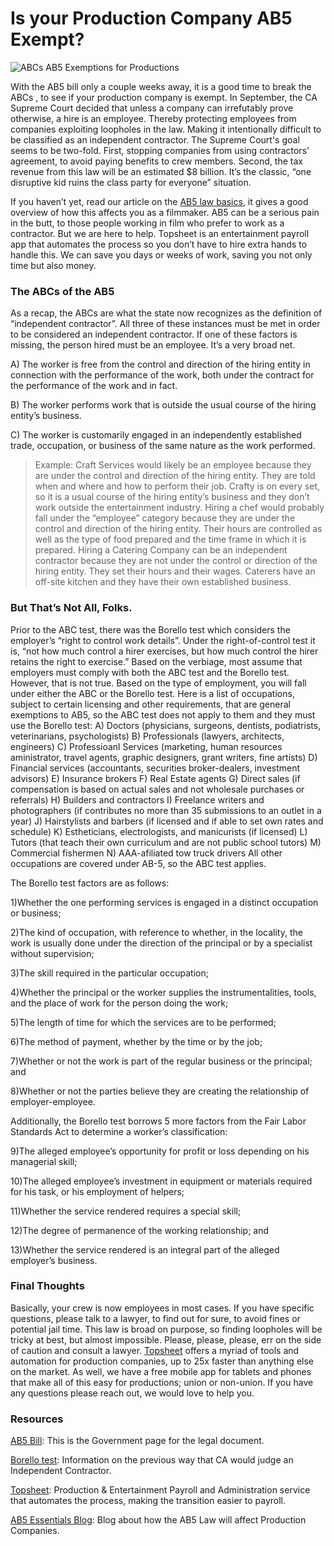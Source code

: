 # Is your Production Company AB5 Exempt?


![ABCs AB5 Exemptions for Productions](https://user-images.githubusercontent.com/33143626/70555867-b9f03d00-1b34-11ea-8199-6d519a6d14be.png "AB5 ABC's and Exmeptions for Production")

With the AB5 bill only a couple weeks away, it is a good time to break the ABCs , to see if your production company is exempt.  In September, the CA Supreme Court decided that unless a company can irrefutably prove otherwise, a hire is an employee. Thereby protecting employees from companies exploiting loopholes in the law. Making it intentionally difficult to be classified as an independent contractor. The Supreme Court's goal seems to be two-fold. First, stopping companies from using contractors' agreement, to avoid paying benefits to crew members. Second, the tax revenue from this law will be an estimated $8 billion. It’s the classic, “one disruptive kid ruins the class party for everyone” situation. 

If you haven’t yet, read our article on the [AB5 law basics](https://topsheet.io/blog/everything-productions-need-to-know-ab5-law), it gives a good overview of how this affects you as a filmmaker. AB5 can be a serious pain in the butt, to those people working in film who prefer to work as a contractor. But we are here to help. Topsheet is an entertainment payroll app that automates the process so you don’t have to hire extra hands to handle this. We can save you days or weeks of work, saving you not only time but also money.


### The ABCs of the AB5

As a recap, the ABCs are what the state now recognizes as the definition of “independent contractor”. All three of these instances must be met in order to be considered an independent contractor. If one of these factors is missing, the person hired must be an employee. It’s a very broad net.

A) The worker is free from the control and direction of the hiring entity in connection with the performance of the work, both under the contract for the performance of the work and in fact.

B) The worker performs work that is outside the usual course of the hiring entity’s business.

C) The worker is customarily engaged in an independently established trade, occupation, or business of the same nature as the work performed.
> Example: Craft Services would likely be an employee because they are under the control and direction of the hiring entity. They are told when and where and how to perform their job. Crafty is on every set, so it is a usual course of the hiring entity’s business and they don’t work outside the entertainment industry.
    Hiring a chef would probably fall under the “employee” category because they are under the control and direction of the hiring entity. Their hours are controlled as well as the type of food prepared and the time frame in which it is prepared.
    Hiring a Catering Company can be an independent contractor  because they are not under the control or direction of the hiring entity. They set their hours and their wages. Caterers have an off-site kitchen and they have their own established business.

### But That’s Not All, Folks.

Prior to the ABC test, there was the Borello test which considers the employer’s “right to control work details”. Under the right-of-control test it is, “not how much control a hirer exercises, but how much control the hirer retains the right to exercise.” Based on the verbiage, most assume that employers must comply with both the ABC test and the Borello test. However, that is not true. Based on the type of employment, you will fall under either the ABC or the Borello test. Here is a list of occupations, subject to certain licensing and other requirements, that are general exemptions to AB5, so the ABC test does not apply to them and they must use the Borello test:
A) Doctors (physicians, surgeons, dentists, podiatrists, veterinarians, psychologists)
B) Professionals (lawyers, architects, engineers)
C) Professioanl Services (marketing, human resources aministrator, travel agents, graphic designers, grant writers, fine artists)
D) Financial services (accountants, securities broker-dealers, investment advisors)
E) Insurance brokers
F) Real Estate agents
G) Direct sales (if compensation is based on actual sales and not wholesale purchases or referrals)
H) Builders and contractors
I) Freelance writers and photographers (if contributes no more than 35 submissions to an outlet in a year)
J) Hairstylists and barbers (if licensed and if able to set own rates and schedule)
K) Estheticians, electrologists, and manicurists (if licensed)
L) Tutors (that teach their own curriculum and are not public school tutors)
M) Commercial fishermen
N) AAA-afiliated tow truck drivers
All other occupations are covered under AB-5, so the ABC test applies.

The Borello test factors are as follows:

1)Whether the one performing services is engaged in a distinct occupation or business;

2)The kind of occupation, with reference to whether, in the locality, the work is usually done under the direction of the principal or by a specialist without supervision;

3)The skill required in the particular occupation;

4)Whether the principal or the worker supplies the instrumentalities, tools, and the place of work for the person doing the work;

5)The length of time for which the services are to be performed;

6)The method of payment, whether by the time or by the job;

7)Whether or not the work is part of the regular business or the principal; and

8)Whether or not the parties believe they are creating the relationship of employer-employee.

Additionally, the Borello test borrows 5 more factors from the Fair Labor Standards Act to determine a worker’s classification:

9)The alleged employee’s opportunity for profit or loss depending on his managerial skill;

10)The alleged employee’s investment in equipment or materials required for his task, or his employment of helpers;

11)Whether the service rendered requires a special skill;

12)The degree of permanence of the working relationship; and

13)Whether the service rendered is an integral part of the alleged employer’s business.

### Final Thoughts

Basically,  your crew is now employees in most cases. If you have specific questions, please talk to a lawyer, to find out for sure, to avoid fines or potential jail time. This law is broad on purpose, so finding loopholes will be tricky at best, but almost impossible. Please, please, please, err on the side of caution and consult a lawyer. [Topsheet](https://topsheet.io) offers a myriad of tools and automation for production companies, up to 25x faster than anything else on the market. As well, we have a free mobile app for tablets and phones that make all of this easy for productions; union or non-union. If you have any questions please reach out, we would love to help you.

### Resources

[AB5 Bill](https://leginfo.legislature.ca.gov/faces/billTextClient.xhtml?bill_id=201920200AB5): This is the Government page for the legal document.

[Borello test](https://www.dir.ca.gov/dlse/faq_independentcontractor.htm): Information on the previous way that CA would judge an Independent Contractor.

[Topsheet](https://topsheet.io): Production & Entertainment Payroll and Administration service that automates the process, making the transition easier to payroll.

[AB5 Essentials Blog](https://topsheet.io/blog/everything-productions-need-to-know-ab5-law): Blog about how the AB5 Law will affect Production Companies. 
